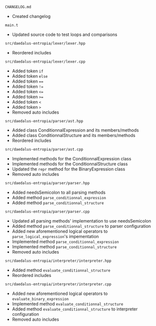 ```sh
CHANGELOG.md
```

- Created changelog

```sh
main.t
```

- Updated source code to test loops and comparisons

```sh
src/daedalus-entropia/lexer/lexer.hpp
```

- Reordered includes

```sh
src/daedalus-entropia/lexer/lexer.cpp
```

  - Added token `if`
  - Added token `else`
  - Added token `==`
  - Added token `!=`
  - Added token `<=`
  - Added token `>=`
  - Added token `<`
  - Added token `>`
  - Removed auto includes

```sh
src/daedalus-entropia/parser/ast.hpp
```

  - Added class ConditionnalExpression and its members/methods
  - Added class ConditionnalStructure and its members/methods
  - Reordered includes

```sh
src/daedalus-entropia/parser/ast.cpp
```

  - Implemented methods for the ConditionnalExpression class
  - Implemented methods for the ConditionnalStructure class
  - Updated the `repr` method for the BinaryExpression class
  - Removed auto includes

```sh
src/daedalus-entropia/parser/parser.hpp
```

  - Added needsSemicolon to all parsing methods
  - Added method `parse_conditionnal_expression`
  - Added method `parse_conditionnal_structure`

```sh
src/daedalus-entropia/parser/parser.cpp
```

  - Updated all parsing methods' implementation to use needsSemicolon
  - Added method `parse_conditionnal_structure` to parser configuration
  - Added new aforementioned logical operators to `parse_logical_expression`'s impementation
  - Implemented method `parse_conditionnal_expression`
  - Implemented method `parse_conditionnal_structure`
  - Removed auto includes

```sh
src/daedalus-entropia/interpreter/interpreter.hpp
```

  - Added method `evaluate_conditionnal_structure`
  - Reordered includes

```sh
src/daedalus-entropia/interpreter/interpreter.cpp
```

  - Added new aforementioned logical operators to `evaluate_binary_expression`
  - Implemented method `evaluate_conditionnal_structure`
  - Added method `evaluate_conditionnal_structure` to interpreter configuration
  - Removed auto includes
